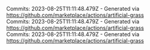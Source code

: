 Commits: 2023-08-25T11:11:48.479Z - Generated via https://github.com/marketplace/actions/artificial-grass
<br>
Commits: 2023-08-25T11:11:48.479Z - Generated via https://github.com/marketplace/actions/artificial-grass
<br>
Commits: 2023-08-25T11:11:48.479Z - Generated via https://github.com/marketplace/actions/artificial-grass
<br>
